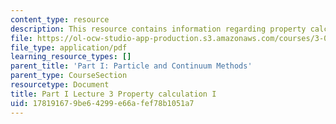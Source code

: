```yaml
---
content_type: resource
description: This resource contains information regarding property calculation I.
file: https://ol-ocw-studio-app-production.s3.amazonaws.com/courses/3-021j-introduction-to-modeling-and-simulation-spring-2012/178191679be64299e66afef78b1051a7_MIT3_021JS12_P1_L3.pdf
file_type: application/pdf
learning_resource_types: []
parent_title: 'Part I: Particle and Continuum Methods'
parent_type: CourseSection
resourcetype: Document
title: Part I Lecture 3 Property calculation I
uid: 17819167-9be6-4299-e66a-fef78b1051a7
---
```

